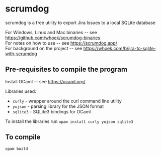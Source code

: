 # scrumdog

scrumdog is a free utility to export Jira Issues to a local SQLite database

For Windows, Linux and Mac binaries -- see <https://github.com/whoek/scrumdog-binaries>    
For notes on how to use -- see <https://scrumdog.app/>   
For background on the project -- see <https://whoek.com/b/jira-to-sqlite-with-scrumdog>

## Pre-requisites to compile the program

Install OCaml -- see <https://ocaml.org/>

Libraries used:
- `curly` - wrapper around the curl command line utility
- `yojson` - parsing library for the JSON format 
- `sqlite3` - SQLite3 bindings for OCaml 

To install the libraries run `opam install curly yojson sqlite3`

## To compile

`opam build`

